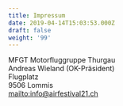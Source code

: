 ```yaml
---
title: Impressum
date: 2019-04-14T15:03:53.000Z
draft: false
weight: '99'
---
```


MFGT Motorfluggruppe Thurgau\
Andreas Wieland (OK-Präsident)\
Flugplatz\
9506 Lommis \
<mailto:info@airfestival21.ch>
